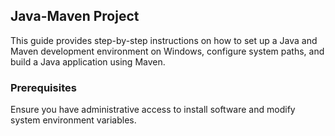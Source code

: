 ## Java-Maven Project


This guide provides step-by-step instructions on how to set up a Java and Maven development environment on Windows, configure system paths, and build a Java application using Maven.

### Prerequisites

Ensure you have administrative access to install software and modify system environment variables.

